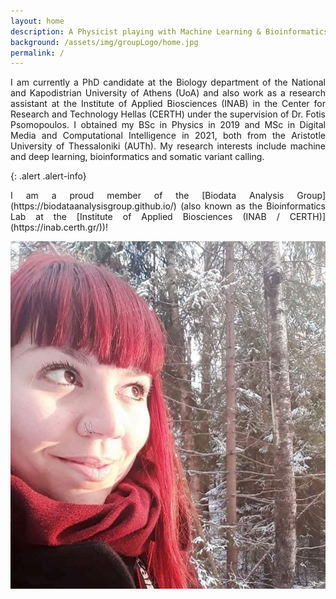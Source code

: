 ```yaml
---
layout: home
description: A Physicist playing with Machine Learning & Bioinformatics
background: /assets/img/groupLogo/home.jpg
permalink: /
---
```



<div align="justify">I am currently a PhD candidate at the Biology department of the National and Kapodistrian University of Athens (UoA) and also work as a research assistant at the Institute of Applied Biosciences (INAB) in the Center for Research and Technology Hellas (CERTH) under the supervision of Dr. Fotis Psomopoulos. I obtained my BSc in Physics in 2019 and MSc in Digital Media and Computational Intelligence in 2021, both from the Aristotle University of Thessaloniki (AUTh). 
My research interests include machine and deep learning, bioinformatics and somatic variant calling.</div>




{: .alert .alert-info}
<div align="justify">I am a proud member of the [Biodata Analysis Group](https://biodataanalysisgroup.github.io/) (also known as the Bioinformatics Lab at the [Institute of Applied Biosciences (INAB / CERTH)](https://inab.certh.gr/))!</div>
    


![Me](/assets/img/team/sfragkoul.jpg "Photo taken in Espoo, Finland")
